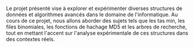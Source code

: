 Le projet présenté vise à explorer et expérimenter diverses structures de données et algorithmes avancés dans le domaine de l'informatique. Au cours de ce projet, nous allons aborder des sujets tels que les tas min, les files binomiales, les fonctions de hachage MD5 et les arbres de recherche, tout en mettant l'accent sur l'analyse expérimentale de ces structures dans des contextes réels.
